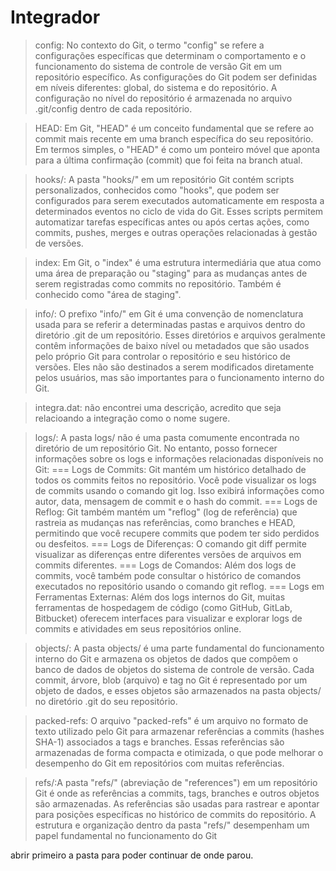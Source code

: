 # Integrador

> config: No contexto do Git, o termo "config" se refere a configurações específicas que determinam o comportamento e o funcionamento do sistema de controle de versão Git em um repositório específico. As configurações do Git podem ser definidas em níveis diferentes: global, do sistema e do repositório. A configuração no nível do repositório é armazenada no arquivo .git/config dentro de cada repositório.

>HEAD: Em Git, "HEAD" é um conceito fundamental que se refere ao commit mais recente em uma branch específica do seu repositório. Em termos simples, o "HEAD" é como um ponteiro móvel que aponta para a última confirmação (commit) que foi feita na branch atual.

>hooks/: A pasta "hooks/" em um repositório Git contém scripts personalizados, conhecidos como "hooks", que podem ser configurados para serem executados automaticamente em resposta a determinados eventos no ciclo de vida do Git. Esses scripts permitem automatizar tarefas específicas antes ou após certas ações, como commits, pushes, merges e outras operações relacionadas à gestão de versões.

> index: Em Git, o "index" é uma estrutura intermediária que atua como uma área de preparação ou "staging" para as mudanças antes de serem registradas como commits no repositório. Também é conhecido como "área de staging".

>info/: O prefixo "info/" em Git é uma convenção de nomenclatura usada para se referir a determinadas pastas e arquivos dentro do diretório .git de um repositório. Esses diretórios e arquivos geralmente contêm informações de baixo nível ou metadados que são usados pelo próprio Git para controlar o repositório e seu histórico de versões. Eles não são destinados a serem modificados diretamente pelos usuários, mas são importantes para o funcionamento interno do Git.

>integra.dat: não encontrei uma descrição, acredito que seja relacioando a integração como o nome sugere.

>logs/: A pasta logs/ não é uma pasta comumente encontrada no diretório de um repositório Git. No entanto, posso fornecer informações sobre os logs e informações relacionadas disponíveis no Git:
===
Logs de Commits: Git mantém um histórico detalhado de todos os commits feitos no repositório. Você pode visualizar os logs de commits usando o comando git log. Isso exibirá informações como autor, data, mensagem de commit e o hash do commit.
===
Logs de Reflog: Git também mantém um "reflog" (log de referência) que rastreia as mudanças nas referências, como branches e HEAD, permitindo que você recupere commits que podem ter sido perdidos ou desfeitos.
===
Logs de Diferenças: O comando git diff permite visualizar as diferenças entre diferentes versões de arquivos em commits diferentes.
===
Logs de Comandos: Além dos logs de commits, você também pode consultar o histórico de comandos executados no repositório usando o comando git reflog.
===
Logs em Ferramentas Externas: Além dos logs internos do Git, muitas ferramentas de hospedagem de código (como GitHub, GitLab, Bitbucket) oferecem interfaces para visualizar e explorar logs de commits e atividades em seus repositórios online.

>objects/: A pasta objects/ é uma parte fundamental do funcionamento interno do Git e armazena os objetos de dados que compõem o banco de dados de objetos do sistema de controle de versão. Cada commit, árvore, blob (arquivo) e tag no Git é representado por um objeto de dados, e esses objetos são armazenados na pasta objects/ no diretório .git do seu repositório.

>packed-refs: O arquivo "packed-refs" é um arquivo no formato de texto utilizado pelo Git para armazenar referências a commits (hashes SHA-1) associados a tags e branches. Essas referências são armazenadas de forma compacta e otimizada, o que pode melhorar o desempenho do Git em repositórios com muitas referências.

>refs/:A pasta "refs/" (abreviação de "references") em um repositório Git é onde as referências a commits, tags, branches e outros objetos são armazenadas. As referências são usadas para rastrear e apontar para posições específicas no histórico de commits do repositório. A estrutura e organização dentro da pasta "refs/" desempenham um papel fundamental no funcionamento do Git 

abrir primeiro a pasta para poder continuar de onde parou.